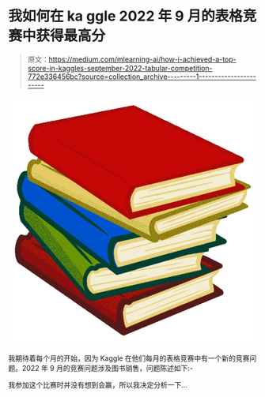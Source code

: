 # 我如何在 ka ggle 2022 年 9 月的表格竞赛中获得最高分

> 原文：<https://medium.com/mlearning-ai/how-i-achieved-a-top-score-in-kaggles-september-2022-tabular-competition-772e336456bc?source=collection_archive---------1----------------------->

![](img/93d6fb927d20ed972a84edb92e6b25a1.png)

我期待着每个月的开始，因为 Kaggle 在他们每月的表格竞赛中有一个新的竞赛问题。2022 年 9 月的竞赛问题涉及图书销售，问题陈述如下:-

我参加这个比赛时并没有想到会赢，所以我决定分析一下…